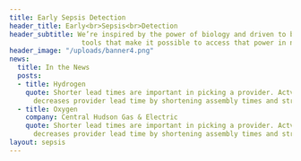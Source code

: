 ```yaml
---
title: Early Sepsis Detection
header_title: Early<br>Sepsis<br>Detection
header_subtitle: We’re inspired by the power of biology and driven to build
                  tools that make it possible to access that power in new ways.
header_image: "/uploads/banner4.png"
news:
  title: In the News
  posts:
  - title: Hydrogen
    quote: Shorter lead times are important in picking a provider. Actvcontent's platform
      decreases provider lead time by shortening assembly times and streamlining QA.
  - title: Oxygen
    company: Central Hudson Gas & Electric
    quote: Shorter lead times are important in picking a provider. Actvcontent's platform
      decreases provider lead time by shortening assembly times and streamlining QA.
layout: sepsis
---
```

